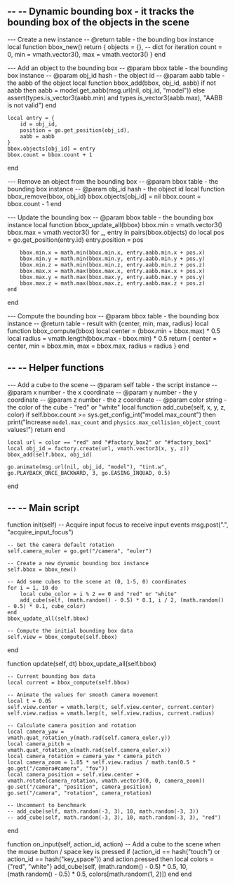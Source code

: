 --
-- Dynamic bounding box - it tracks the bounding box of the objects in the scene
--

--- Create a new instance
-- @return table - the bounding box instance
local function bbox_new()
	return {
		objects = {}, -- dict for iteration
		count = 0,
		min = vmath.vector3(),
		max = vmath.vector3()
	}
end

--- Add an object to the bounding box
-- @param bbox table - the bounding box instance
-- @param obj_id hash - the object id
-- @param aabb table - the aabb of the object
local function bbox_add(bbox, obj_id, aabb)
	if not aabb then
		aabb = model.get_aabb(msg.url(nil, obj_id, "model"))
	else
		assert(types.is_vector3(aabb.min) and types.is_vector3(aabb.max), "AABB is not valid")
	end

	local entry = {
		id = obj_id,
		position = go.get_position(obj_id),
		aabb = aabb
	}
	bbox.objects[obj_id] = entry
	bbox.count = bbox.count + 1
end

--- Remove an object from the bounding box
-- @param bbox table - the bounding box instance
-- @param obj_id hash - the object id
local function bbox_remove(bbox, obj_id)
	bbox.objects[obj_id] = nil
	bbox.count = bbox.count - 1
end

--- Update the bounding box
-- @param bbox table - the bounding box instance
local function bbox_update_all(bbox)
	bbox.min = vmath.vector3()
	bbox.max = vmath.vector3()
	for _, entry in pairs(bbox.objects) do
		local pos = go.get_position(entry.id)
		entry.position = pos

		bbox.min.x = math.min(bbox.min.x, entry.aabb.min.x + pos.x)
		bbox.min.y = math.min(bbox.min.y, entry.aabb.min.y + pos.y)
		bbox.min.z = math.min(bbox.min.z, entry.aabb.min.z + pos.z)
		bbox.max.x = math.max(bbox.max.x, entry.aabb.max.x + pos.x)
		bbox.max.y = math.max(bbox.max.y, entry.aabb.max.y + pos.y)
		bbox.max.z = math.max(bbox.max.z, entry.aabb.max.z + pos.z)
	end
end

--- Compute the bounding box
-- @param bbox table - the bounding box instance
-- @return table - result with {center, min, max, radius}
local function bbox_compute(bbox)
	local center = (bbox.min + bbox.max) * 0.5
	local radius = vmath.length(bbox.max - bbox.min) * 0.5
	return {
		center = center,
		min = bbox.min,
		max = bbox.max,
		radius = radius
	}
end

--
-- Helper functions
--

--- Add a cube to the scene
-- @param self table - the script instance
-- @param x number - the x coordinate
-- @param y number - the y coordinate
-- @param z number - the z coordinate
-- @param color string - the color of the cube - "red" or "white"
local function add_cube(self, x, y, z, color)
	if self.bbox.count >= sys.get_config_int("model.max_count") then
		print("Increase `model.max_count` and `physics.max_collision_object_count` values!")
		return
	end

	local url = color == "red" and "#factory_box2" or "#factory_box1"
	local obj_id = factory.create(url, vmath.vector3(x, y, z))
	bbox_add(self.bbox, obj_id)

	go.animate(msg.url(nil, obj_id, "model"), "tint.w", go.PLAYBACK_ONCE_BACKWARD, 3, go.EASING_INQUAD, 0.5)
end

--
-- Main script
--

function init(self)
	-- Acquire input focus to receive input events
	msg.post(".", "acquire_input_focus")

	-- Get the camera default rotation
	self.camera_euler = go.get("/camera", "euler")

	-- Create a new dynamic bounding box instance
	self.bbox = bbox_new()

	-- Add some cubes to the scene at (0, 1-5, 0) coordinates
	for i = 1, 10 do
		local cube_color = i % 2 == 0 and "red" or "white"
		add_cube(self, (math.random() - 0.5) * 0.1, i / 2, (math.random() - 0.5) * 0.1, cube_color)
	end
	bbox_update_all(self.bbox)

	-- Compute the initial bounding box data
	self.view = bbox_compute(self.bbox)
end

function update(self, dt)
	bbox_update_all(self.bbox)

	-- Current bounding box data
	local current = bbox_compute(self.bbox)

	-- Animate the values for smooth camera movement
	local t = 0.05
	self.view.center = vmath.lerp(t, self.view.center, current.center)
	self.view.radius = vmath.lerp(t, self.view.radius, current.radius)

	-- Calculate camera position and rotation
	local camera_yaw = vmath.quat_rotation_y(math.rad(self.camera_euler.y))
	local camera_pitch = vmath.quat_rotation_x(math.rad(self.camera_euler.x))
	local camera_rotation = camera_yaw * camera_pitch
	local camera_zoom = 1.05 * self.view.radius / math.tan(0.5 * go.get("/camera#camera", "fov"))
	local camera_position = self.view.center + vmath.rotate(camera_rotation, vmath.vector3(0, 0, camera_zoom))
	go.set("/camera", "position", camera_position)
	go.set("/camera", "rotation", camera_rotation)

	-- Uncomment to benchmark
	-- add_cube(self, math.random(-3, 3), 10, math.random(-3, 3))
	-- add_cube(self, math.random(-3, 3), 10, math.random(-3, 3), "red")
end

function on_input(self, action_id, action)
	-- Add a cube to the scene when the mouse button / space key is pressed
	if (action_id == hash("touch") or action_id == hash("key_space")) and action.pressed then
		local colors = {"red", "white"}
		add_cube(self, (math.random() - 0.5) * 0.5, 10, (math.random() - 0.5) * 0.5, colors[math.random(1, 2)])
	end
end

